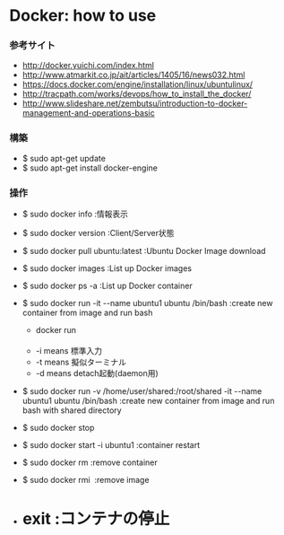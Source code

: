 # Docker: how to use

### 参考サイト

* http://docker.yuichi.com/index.html
* http://www.atmarkit.co.jp/ait/articles/1405/16/news032.html
* https://docs.docker.com/engine/installation/linux/ubuntulinux/
* http://tracpath.com/works/devops/how_to_install_the_docker/
* http://www.slideshare.net/zembutsu/introduction-to-docker-management-and-operations-basic

### 構築

* $ sudo apt-get update
* $ sudo apt-get install docker-engine

### 操作

* $ sudo docker info                                    :情報表示
* $ sudo docker version                                 :Client/Server状態
* $ sudo docker pull ubuntu:latest                      :Ubuntu Docker Image download
* $ sudo docker images                                  :List up Docker images
* $ sudo docker ps -a                                   :List up Docker container
* $ sudo docker run -it --name ubuntu1 ubuntu /bin/bash :create new container from image and run bash
	* docker run <option> <image> <command>
	* -i means 標準入力
	* -t means 擬似ターミナル
	* -d means detach起動(daemon用)
* $ sudo docker run -v /home/user/shared:/root/shared -it --name ubuntu1 ubuntu /bin/bash :create new container from image and run bash with shared directory
* $ sudo docker stop
* $ sudo docker start -i ubuntu1                        :container restart
* $ sudo docker rm <container id>			:remove container
* $ sudo docker rmi <image name>			:remove image

* # exit						:コンテナの停止
